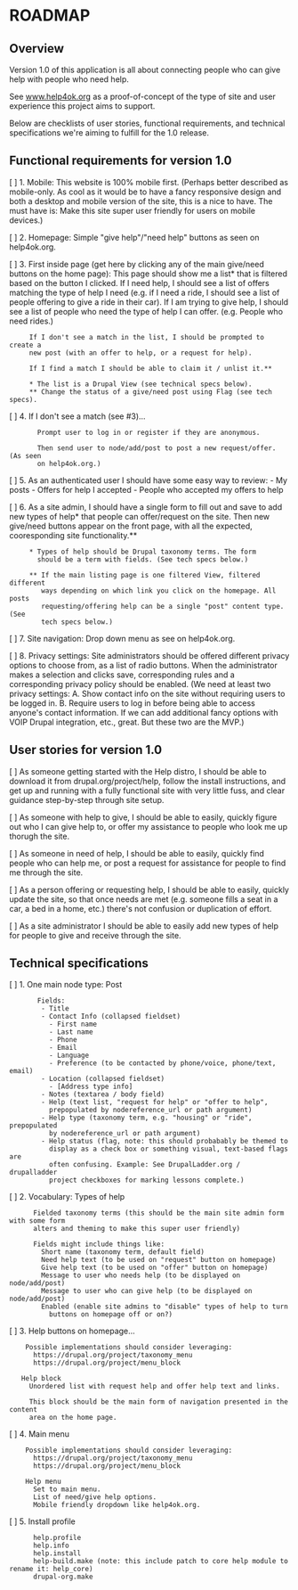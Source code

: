 ROADMAP
============


Overview
---------

  Version 1.0 of this application is all about connecting people who can give help with people
  who need help.

  See www.help4ok.org as a proof-of-concept of the type of site and user
  experience this project aims to support.

  Below are checklists of user stories, functional requirements, and technical
  specifications we're aiming to fulfill for the 1.0 release.


Functional requirements for version 1.0
-----------------------------------------

  [ ] 1. Mobile: This website is 100% mobile first. (Perhaps better described as
      mobile-only. As cool as it would be to have a fancy responsive design and both
      a desktop and mobile version of the site, this is a nice to have. The must
      have is: Make this site super user friendly for users on mobile devices.)

  [ ] 2. Homepage: Simple "give help"/"need help" buttons as seen on help4ok.org.

  [ ] 3. First inside page (get here by clicking any of the main give/need
         buttons on the home page): This page should show me a list* that is
         filtered based on the button I clicked. If I need help, I should see a
         list of offers matching the type of help I need (e.g. if I need a ride,
         I should see a list of people offering to give a ride in their car). If
         I am trying to give help, I should see a list of people who need the
         type of help I can offer. (e.g. People who need rides.)

         If I don't see a match in the list, I should be prompted to create a
         new post (with an offer to help, or a request for help).
         
         If I find a match I should be able to claim it / unlist it.**

         * The list is a Drupal View (see technical specs below).
         ** Change the status of a give/need post using Flag (see tech specs).

  [ ] 4. If I don't see a match (see #3)...

           Prompt user to log in or register if they are anonymous.

           Then send user to node/add/post to post a new request/offer. (As seen
           on help4ok.org.)

  [ ] 5. As an authenticated user I should have some easy way to review:
         - My posts
         - Offers for help I accepted
         - People who accepted my offers to help

  [ ] 6. As a site admin, I should have a single form to fill out
         and save to add new types of help* that people can offer/request on the site. 
         Then new give/need buttons appear on the front page, with all the
         expected, cooresponding site functionality.**

         * Types of help should be Drupal taxonomy terms. The form
           should be a term with fields. (See tech specs below.)

         ** If the main listing page is one filtered View, filtered different
            ways depending on which link you click on the homepage. All posts
            requesting/offering help can be a single "post" content type. (See
            tech specs below.)

  [ ] 7. Site navigation: Drop down menu as see on help4ok.org.

  [ ] 8. Privacy settings: Site administrators should be offered different privacy
         options to choose from, as a list of radio buttons. When the administrator
         makes a selection and clicks save, corresponding rules and a corresponding
         privacy policy should be enabled. (We need at least two privacy settings:
         A. Show contact info on the site without requiring users to be logged in.
         B. Require users to log in before being able to access anyone's contact
         information. If we can add additional fancy options with VOIP Drupal
         integration, etc., great. But these two are the MVP.)


User stories for version 1.0
------------------------------

  [ ] As someone getting started with the Help distro, I should be able to
      download it from drupal.org/project/help, follow the install instructions, and
      get up and running with a fully functional site with very little fuss, and
      clear guidance step-by-step through site setup.

  [ ] As someone with help to give, I should be able to easily, quickly figure
      out who I can give help to, or offer my assistance to people who look me up
      thorugh the site.

  [ ] As someone in need of help, I should be able to easily, quickly find
      people who can help me, or post a request for assistance for people to find me
      through the site.

  [ ] As a person offering or requesting help, I should be able to easily,
      quickly update the site, so that once needs are met (e.g. someone fills a seat
      in a car, a bed in a home, etc.) there's not confusion or duplication of
      effort.

  [ ] As a site administrator I should be able to easily add new types of help
      for people to give and receive through the site.


Technical specifications
-------------------------

  [ ] 1. One main node type: Post

           Fields:
            - Title
            - Contact Info (collapsed fieldset)
              - First name
              - Last name
              - Phone
              - Email
              - Language
              - Preference (to be contacted by phone/voice, phone/text, email)
            - Location (collapsed fieldset)
              - [Address type info]
            - Notes (textarea / body field)
            - Help (text list, "request for help" or "offer to help",
              prepopulated by nodereference_url or path argument)
            - Help type (taxonomy term, e.g. "housing" or "ride", prepopulated
              by nodereference_url or path argument)
            - Help status (flag, note: this should probabably be themed to
              display as a check box or something visual, text-based flags are
              often confusing. Example: See DrupalLadder.org / drupalladder
              project checkboxes for marking lessons complete.)

  [ ] 2. Vocabulary: Types of help

          Fielded taxonomy terms (this should be the main site admin form with some form
          alters and theming to make this super user friendly)

          Fields might include things like:
            Short name (taxonomy term, default field)
            Need help text (to be used on "request" button on homepage)
            Give help text (to be used on "offer" button on homepage)
            Message to user who needs help (to be displayed on node/add/post)
            Message to user who can give help (to be displayed on node/add/post)
            Enabled (enable site admins to "disable" types of help to turn
              buttons on homepage off or on?)

  [ ] 3. Help buttons on homepage...

        Possible implementations should consider leveraging:
          https://drupal.org/project/taxonomy_menu
          https://drupal.org/project/menu_block

       Help block
         Unordered list with request help and offer help text and links.

         This block should be the main form of navigation presented in the content
         area on the home page.

  [ ] 4. Main menu

        Possible implementations should consider leveraging:
          https://drupal.org/project/taxonomy_menu
          https://drupal.org/project/menu_block

        Help menu
          Set to main menu.
          List of need/give help options.
          Mobile friendly dropdown like help4ok.org.

  [ ] 5. Install profile

          help.profile
          help.info
          help.install
          help-build.make (note: this include patch to core help module to rename it: help_core)
          drupal-org.make
